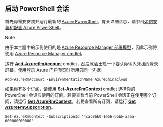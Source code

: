 ## 启动 PowerShell 会话

首先你需要安装并运行最新的 [Azure PowerShell](http://msdn.microsoft.com/zh-cn/library/mt619274.aspx)。有关详细信息，请参阅[如何安装和配置 Azure PowerShell](https://docs.microsoft.com/powershell/azureps-cmdlets-docs)。

>[!NOTE]
> 由于本主题中的示例使用的是 [Azure Resource Manager 部署模型](../articles/azure-resource-manager/resource-group-overview.md)，因此示例将使用 [Azure Resource Manager cmdlet](http://msdn.microsoft.com/zh-cn/library/azure/mt125356.aspx)。

运行 [**Add-AzureRmAccount**](http://msdn.microsoft.com/zh-cn/library/mt619267.aspx) cmdlet，然后就会出现一个要求你输入凭据的登录屏幕。使用登录 Azure 门户预览时所用的同一凭据。

    Add-AzureRmAccount -EnvironmentationName AzureChinaCloud

如果你有多个订阅，请使用 [**Set-AzureRmContext**](http://msdn.microsoft.com/zh-cn/library/mt619263.aspx) cmdlet 选择你的 PowerShell 会话应使用的订阅。若要查看当前 PowerShell 会话正在使用哪个订阅，请运行 [**Get AzureRmContext**](http://msdn.microsoft.com/zh-cn/library/mt619265.aspx)。若要查看所有订阅，请运行 [**Get AzureRmSubscription**](http://msdn.microsoft.com/zh-cn/library/mt619284.aspx)。

    Set-AzureRmContext -SubscriptionId '4cac86b0-1e56-bbbb-aaaa-000000000000'

<!---HONumber=Mooncake_1024_2016-->
